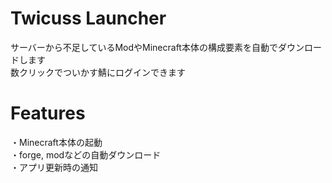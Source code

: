 # Twicuss Launcher

サーバーから不足しているModやMinecraft本体の構成要素を自動でダウンロードします  
数クリックでついかす鯖にログインできます  

# Features

・Minecraft本体の起動  
・forge, modなどの自動ダウンロード  
・アプリ更新時の通知  
